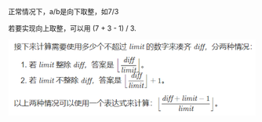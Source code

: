 正常情况下，a/b是向下取整，如7/3

若要实现向上取整，可以用 (7 + 3 - 1) / 3.



![image-20221216150606351](向上取整.assets/image-20221216150606351.png) 